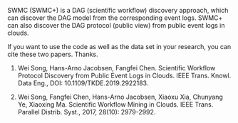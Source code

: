 SWMC (SWMC+) is a DAG (scientific workflow) discovery approach, which can discover the DAG model from the corresponding event logs. SWMC+ can also discover the DAG protocol (public view) from public event logs in clouds. 

If you want to use the code as well as the data set in your research, you can cite these two papers. Thanks. 

1. Wei Song, Hans-Arno Jacobsen, Fangfei Chen. Scientific Workflow Protocol Discovery from Public Event Logs in Clouds. IEEE Trans. Knowl. Data Eng., DOI:  10.1109/TKDE.2019.2922183.

2. Wei Song, Fangfei Chen, Hans-Arno Jacobsen, Xiaoxu Xia, Chunyang Ye, Xiaoxing Ma. Scientific Workflow Mining in Clouds. IEEE Trans. Parallel Distrib. Syst., 2017, 28(10): 2979-2992.
